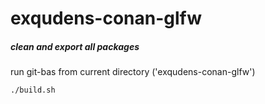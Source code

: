 # exqudens-conan-glfw

##### clean and export all packages
run git-bas from current directory ('exqudens-conan-glfw')
```
./build.sh
```